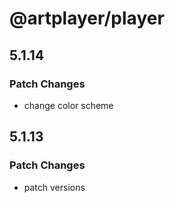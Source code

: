 # @artplayer/player

## 5.1.14

### Patch Changes

-   change color scheme

## 5.1.13

### Patch Changes

-   patch versions
